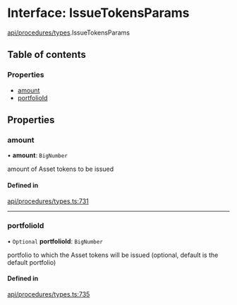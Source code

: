 # Interface: IssueTokensParams

[api/procedures/types](../wiki/api.procedures.types).IssueTokensParams

## Table of contents

### Properties

- [amount](../wiki/api.procedures.types.IssueTokensParams#amount)
- [portfolioId](../wiki/api.procedures.types.IssueTokensParams#portfolioid)

## Properties

### amount

• **amount**: `BigNumber`

amount of Asset tokens to be issued

#### Defined in

[api/procedures/types.ts:731](https://github.com/PolymeshAssociation/polymesh-sdk/blob/f8a937f04/src/api/procedures/types.ts#L731)

___

### portfolioId

• `Optional` **portfolioId**: `BigNumber`

portfolio to which the Asset tokens will be issued (optional, default is the default portfolio)

#### Defined in

[api/procedures/types.ts:735](https://github.com/PolymeshAssociation/polymesh-sdk/blob/f8a937f04/src/api/procedures/types.ts#L735)
